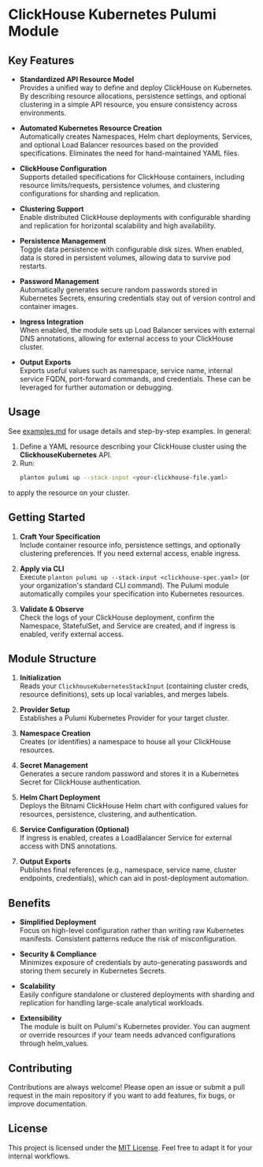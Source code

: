 # ClickHouse Kubernetes Pulumi Module

## Key Features

- **Standardized API Resource Model**  
  Provides a unified way to define and deploy ClickHouse on Kubernetes. By describing resource allocations, persistence settings, and optional clustering in a simple API resource, you ensure consistency across environments.

- **Automated Kubernetes Resource Creation**  
  Automatically creates Namespaces, Helm chart deployments, Services, and optional Load Balancer resources based on the provided specifications. Eliminates the need for hand-maintained YAML files.

- **ClickHouse Configuration**  
  Supports detailed specifications for ClickHouse containers, including resource limits/requests, persistence volumes, and clustering configurations for sharding and replication.

- **Clustering Support**  
  Enable distributed ClickHouse deployments with configurable sharding and replication for horizontal scalability and high availability.

- **Persistence Management**  
  Toggle data persistence with configurable disk sizes. When enabled, data is stored in persistent volumes, allowing data to survive pod restarts.

- **Password Management**  
  Automatically generates secure random passwords stored in Kubernetes Secrets, ensuring credentials stay out of version control and container images.

- **Ingress Integration**  
  When enabled, the module sets up Load Balancer services with external DNS annotations, allowing for external access to your ClickHouse cluster.

- **Output Exports**  
  Exports useful values such as namespace, service name, internal service FQDN, port-forward commands, and credentials. These can be leveraged for further automation or debugging.

## Usage

See [examples.md](examples.md) for usage details and step-by-step examples. In general:

1. Define a YAML resource describing your ClickHouse cluster using the **ClickhouseKubernetes** API.
2. Run:
   ```bash
   planton pulumi up --stack-input <your-clickhouse-file.yaml>
   ```

to apply the resource on your cluster.

## Getting Started

1. **Craft Your Specification**  
   Include container resource info, persistence settings, and optionally clustering preferences. If you need external access, enable ingress.

2. **Apply via CLI**  
   Execute `planton pulumi up --stack-input <clickhouse-spec.yaml>` (or your organization's standard CLI command). The Pulumi module automatically compiles your specification into Kubernetes resources.

3. **Validate & Observe**  
   Check the logs of your ClickHouse deployment, confirm the Namespace, StatefulSet, and Service are created, and if ingress is enabled, verify external access.

## Module Structure

1. **Initialization**  
   Reads your `ClickhouseKubernetesStackInput` (containing cluster creds, resource definitions), sets up local variables, and merges labels.

2. **Provider Setup**  
   Establishes a Pulumi Kubernetes Provider for your target cluster.

3. **Namespace Creation**  
   Creates (or identifies) a namespace to house all your ClickHouse resources.

4. **Secret Management**  
   Generates a secure random password and stores it in a Kubernetes Secret for ClickHouse authentication.

5. **Helm Chart Deployment**  
   Deploys the Bitnami ClickHouse Helm chart with configured values for resources, persistence, clustering, and authentication.

6. **Service Configuration (Optional)**  
   If ingress is enabled, creates a LoadBalancer Service for external access with DNS annotations.

7. **Output Exports**  
   Publishes final references (e.g., namespace, service name, cluster endpoints, credentials), which can aid in post-deployment automation.

## Benefits

- **Simplified Deployment**  
  Focus on high-level configuration rather than writing raw Kubernetes manifests. Consistent patterns reduce the risk of misconfiguration.

- **Security & Compliance**  
  Minimizes exposure of credentials by auto-generating passwords and storing them securely in Kubernetes Secrets.

- **Scalability**  
  Easily configure standalone or clustered deployments with sharding and replication for handling large-scale analytical workloads.

- **Extensibility**  
  The module is built on Pulumi's Kubernetes provider. You can augment or override resources if your team needs advanced configurations through helm_values.

## Contributing

Contributions are always welcome! Please open an issue or submit a pull request in the main repository if you want to add features, fix bugs, or improve documentation.

## License

This project is licensed under the [MIT License](LICENSE). Feel free to adapt it for your internal workflows.
